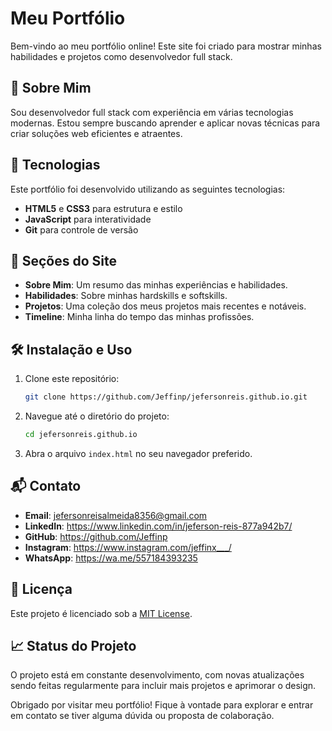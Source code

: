 # Meu Portfólio

Bem-vindo ao meu portfólio online! Este site foi criado para mostrar minhas habilidades e projetos como desenvolvedor full stack.

## 🚀 Sobre Mim

Sou desenvolvedor full stack com experiência em várias tecnologias modernas. Estou sempre buscando aprender e aplicar novas técnicas para criar soluções web eficientes e atraentes.

## 🌟 Tecnologias

Este portfólio foi desenvolvido utilizando as seguintes tecnologias:

- **HTML5** e **CSS3** para estrutura e estilo
- **JavaScript** para interatividade
- **Git** para controle de versão

## 📂 Seções do Site

- **Sobre Mim**: Um resumo das minhas experiências e habilidades.
- **Habilidades**: Sobre minhas hardskills e softskills.
- **Projetos**: Uma coleção dos meus projetos mais recentes e notáveis.
- **Timeline**: Minha linha do tempo das minhas profissões.

## 🛠️ Instalação e Uso

1. Clone este repositório:

   ```bash
   git clone https://github.com/Jeffinp/jefersonreis.github.io.git
   ```

2. Navegue até o diretório do projeto:

   ```bash
   cd jefersonreis.github.io
   ```

3. Abra o arquivo `index.html` no seu navegador preferido.

## 📬 Contato

- **Email**: jefersonreisalmeida8356@gmail.com
- **LinkedIn**: https://www.linkedin.com/in/jeferson-reis-877a942b7/
- **GitHub**: https://github.com/Jeffinp
- **Instagram**: https://www.instagram.com/jeffinx___/
- **WhatsApp**: https://wa.me/557184393235

## 📝 Licença

Este projeto é licenciado sob a [MIT License](LICENSE).

## 📈 Status do Projeto

O projeto está em constante desenvolvimento, com novas atualizações sendo feitas regularmente para incluir mais projetos e aprimorar o design.

Obrigado por visitar meu portfólio! Fique à vontade para explorar e entrar em contato se tiver alguma dúvida ou proposta de colaboração.

